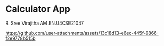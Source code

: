 # Calculator App
R. Sree Virajitha
AM.EN.U4CSE21047

https://github.com/user-attachments/assets/13c18d13-e6ec-445f-9866-f2e9778b515b

